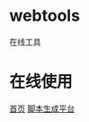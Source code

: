 # webtools
在线工具
# 在线使用
[首页](https://duduodudu.github.io/webtools/)
[脚本生成平台](https://duduodudu.github.io/webtools/isc_scripts_generator/pages/)

